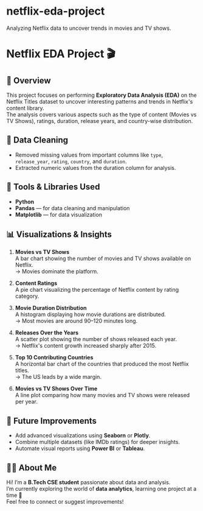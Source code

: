 # netflix-eda-project
Analyzing Netflix data to uncover trends in movies and TV shows.

# Netflix EDA Project 🎬

## 📖 Overview
This project focuses on performing **Exploratory Data Analysis (EDA)** on the Netflix Titles dataset to uncover interesting patterns and trends in Netflix's content library.  
The analysis covers various aspects such as the type of content (Movies vs TV Shows), ratings, duration, release years, and country-wise distribution.

## 🧹 Data Cleaning
- Removed missing values from important columns like `type`, `release_year`, `rating`, `country`, and `duration`.
- Extracted numeric values from the duration column for analysis.

## 🧰 Tools & Libraries Used
- **Python**
- **Pandas** — for data cleaning and manipulation  
- **Matplotlib** — for data visualization  

## 📊 Visualizations & Insights
1. **Movies vs TV Shows**  
   A bar chart showing the number of movies and TV shows available on Netflix.  
   → Movies dominate the platform.

2. **Content Ratings**  
   A pie chart visualizing the percentage of Netflix content by rating category.

3. **Movie Duration Distribution**  
   A histogram displaying how movie durations are distributed.  
   → Most movies are around 90–120 minutes long.

4. **Releases Over the Years**  
   A scatter plot showing the number of shows released each year.  
   → Netflix's content growth increased sharply after 2015.

5. **Top 10 Contributing Countries**  
   A horizontal bar chart of the countries that produced the most Netflix titles.  
   → The US leads by a wide margin.

6. **Movies vs TV Shows Over Time**  
   A line plot comparing how many movies and TV shows were released per year.

## 🚀 Future Improvements
- Add advanced visualizations using **Seaborn** or **Plotly**.  
- Combine multiple datasets (like IMDb ratings) for deeper insights.  
- Automate visual reports using **Power BI** or **Tableau**.

## 🙋‍♀️ About Me
Hi! I’m a **B.Tech CSE student** passionate about data and analysis.  
I’m currently exploring the world of **data analytics**, learning one project at a time 🌱  
Feel free to connect or suggest improvements!


